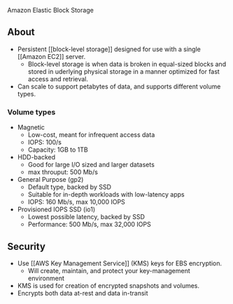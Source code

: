 Amazon Elastic Block Storage

## About
- Persistent [[block-level storage]] designed for use with a single [[Amazon EC2]] server.
	- Block-level storage is when data is broken in equal-sized blocks and stored in uderlying physical storage in a manner optimized for fast access and retrieval.
- Can scale to support petabytes of data, and supports different volume types.

### Volume types
- Magnetic
	- Low-cost, meant for infrequent access data
	- IOPS: 100/s
	- Capacity: 1GB to 1TB
- HDD-backed
	- Good for large I/O sized and larger datasets
	- max throuput: 500 Mb/s
- General Purpose (gp2)
	- Default type, backed by SSD
	- Suitable for in-depth workloads with low-latency apps
	- IOPS: 160 Mb/s, max 10,000 IOPS
- Provisioned IOPS SSD (io1)
	- Lowest possible latency, backed by SSD
	- Performance: 500 Mb/s, max 32,000 IOPS

## Security
- Use [[AWS Key Management Service]] (KMS) keys for EBS encryption.
	- Will create, maintain, and protect your key-management environment
- KMS is used for creation of encrypted snapshots and volumes.
- Encrypts both data at-rest and data in-transit